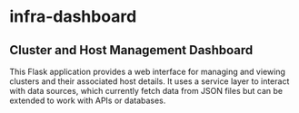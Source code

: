 # infra-dashboard

## Cluster and Host Management Dashboard

This Flask application provides a web interface for managing and viewing clusters and their associated host details. It uses a service layer to interact with data sources, which currently fetch data from JSON files but can be extended to work with APIs or databases.
